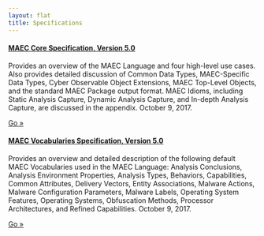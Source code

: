 ```yaml
---
layout: flat
title: Specifications
---
```


<div class="row">
    <div class="col-md-6">
    <div class="well">
      <h4><a href="/releases/5.0/MAEC_Core_Specification.pdf">MAEC Core Specification, Version 5.0</a></h4>
      <p>Provides an overview of the MAEC Language and four high-level use cases. Also provides detailed discussion of Common Data Types, MAEC-Specific Data Types, Cyber Observable Object Extensions, MAEC Top-Level Objects, and the standard MAEC Package output format. MAEC Idioms, including Static Analysis Capture, Dynamic Analysis Capture, and In-depth Analysis Capture, are discussed in the appendix. October 9, 2017.</p>
      <a class="btn btn-primary" href="/releases/5.0/MAEC_Core_Specification.pdf">Go »</a>
    </div>
  <div class="well">
      <h4><a href="/releases/5.0/MAEC_Vocabularies_Specification.pdf">MAEC Vocabularies Specification, Version 5.0</a></h4>
      <p>Provides an overview and detailed description of the following default MAEC Vocabularies used in the MAEC Language: Analysis Conclusions, Analysis Environment Properties, Analysis Types, Behaviors, Capabilities, Common Attributes, Delivery Vectors, Entity Associations, Malware Actions, Malware Configuration Parameters, Malware Labels, Operating System Features, Operating Systems, Obfuscation Methods, Processor Architectures, and Refined Capabilities. October 9, 2017.</p>
      <a class="btn btn-primary" href="/releases/5.0/MAEC_Vocabularies_Specification.pdf">Go »</a>
    </div>
    </div>
    </div>
